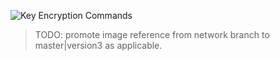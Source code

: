 ![Key Encryption Commands](https://raw.githubusercontent.com/libbitcoin/libbitcoin-explorer/network/img/key-encryption-commands.png)

> TODO: promote image reference from network branch to master|version3 as applicable.